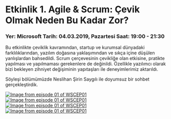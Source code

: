 # Etkinlik 1. Agile & Scrum: Çevik Olmak Neden Bu Kadar Zor?

### Yer: Microsoft Tarih: 04.03.2019, Pazartesi Saat: 19:00 - 21:30

Bu etkinlikte çeviklik kavramından, startup ve kurumsal dünyadaki farklılıklarından, yazılım doğasına yaklaşımından ve sıkça içine düşülen yanlışlardan bahsedildi. Scrum çerçevesinin çevikliğe olan etkisine, pratikte yapılması ve yapılmaması gerekenlere de değinildi. Özellikle yazılımcı olarak bizi bekleyen zihniyet değişiminin yapıtaşları ile deneyimlerimiz aktarıldı.

Söyleşi bölümümüzde Neslihan Şirin Saygılı ile doyumsuz bir sohbet gerçekleştirdik.

[![Image from episode 01 of WSCEP01](e01-20190304/images/wscep01-e01-p01-thumbnail.jpg)](e01-20190304/images/wscep01-e01-p01.jpg)
[![Image from episode 01 of WSCEP01](e01-20190304/images/wscep01-e01-p02-thumbnail.jpg)](e01-20190304/images/wscep01-e01-p02.jpg)
[![Image from episode 01 of WSCEP01](e01-20190304/images/wscep01-e01-p03-thumbnail.jpg)](e01-20190304/images/wscep01-e01-p03.jpg)
[![Image from episode 01 of WSCEP01](e01-20190304/images/wscep01-e01-p04-thumbnail.jpg)](e01-20190304/images/wscep01-e01-p04.jpg)
